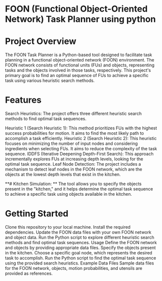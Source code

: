 # FOON (Functional Object-Oriented Network) Task Planner using python
# Project Overview
The FOON Task Planner is a Python-based tool designed to facilitate task planning in a functional object-oriented network (FOON) environment. The FOON network consists of functional units (FUs) and objects, representing tasks and the objects involved in those tasks, respectively. This project's primary goal is to find an optimal sequence of FUs to achieve a specific task using various heuristic search methods.

# Features
Search Heuristics: 
The project offers three different heuristic search methods to find optimal task sequences.

Heuristic 1 (Search Heuristic 1): This method prioritizes FUs with the highest success probabilities for motion. It aims to find the most likely path to accomplish a task efficiently.
Heuristic 2 (Search Heuristic 2): This heuristic focuses on minimizing the number of input nodes and considering ingredients when selecting FUs. It aims to reduce the complexity of the task sequence.
IDDFS (Iterative Deepening Depth-First Search): This approach incrementally explores FUs at increasing depth levels, looking for the optimal task sequence.
Leaf Node Detection: The project includes a mechanism to detect leaf nodes in the FOON network, which are the objects at the lowest depth levels that exist in the kitchen.

**# Kitchen Simulation: **
The tool allows you to specify the objects present in the "kitchen," and it helps determine the optimal task sequence to achieve a specific task using objects available in the kitchen.

# Getting Started
Clone this repository to your local machine.
Install the required dependencies.
Update the FOON data files with your own FOON network and object data.
Run the Python script to explore different heuristic search methods and find optimal task sequences.
Usage
Define the FOON network and objects by providing appropriate data files.
Specify the objects present in the kitchen.
Choose a specific goal node, which represents the desired task to accomplish.
Run the Python script to find the optimal task sequence using the provided search heuristics.
Example Data Files
Sample data files for the FOON network, objects, motion probabilities, and utensils are provided as references.
